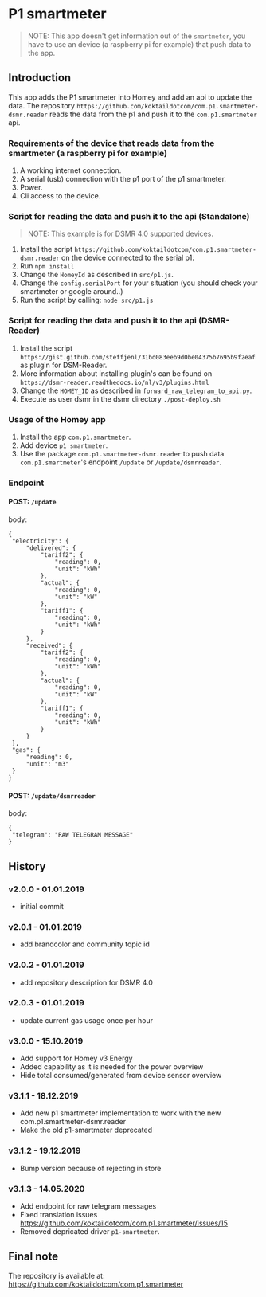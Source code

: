# P1 smartmeter

> NOTE: This app doesn't get information out of the `smartmeter`, you have to use an device (a raspberry pi for example) that push data to the app.

## Introduction
This app adds the P1 smartmeter into Homey and add an api to update the data.
The repository `https://github.com/koktaildotcom/com.p1.smartmeter-dsmr.reader` reads the data from the p1 and push it to the `com.p1.smartmeter` api.

### Requirements of the device that reads data from the smartmeter (a raspberry pi for example)
1. A working internet connection.
2. A serial (usb) connection with the p1 port of the p1 smartmeter.
3. Power.
4. Cli access to the device.

### Script for reading the data and push it to the api (Standalone)

> NOTE: This example is for DSMR 4.0 supported devices.
1. Install the script `https://github.com/koktaildotcom/com.p1.smartmeter-dsmr.reader` on the device connected to the serial p1.
2. Run `npm install`
3. Change the `HomeyId` as described in `src/p1.js`.
4. Change the `config.serialPort` for your situation (you should check your smartmeter or google around..)
5. Run the script by calling: `node src/p1.js`

### Script for reading the data and push it to the api (DSMR-Reader)

1. Install the script `https://gist.github.com/steffjenl/31bd083eeb9d0be04375b7695b9f2eaf` as plugin for DSM-Reader.
2. More information about installing plugin's can be found on `https://dsmr-reader.readthedocs.io/nl/v3/plugins.html`
3. Change the `HOMEY_ID` as described in `forward_raw_telegram_to_api.py`.
4. Execute as user dsmr in the dsmr directory `./post-deploy.sh`

### Usage of the Homey app
1. Install the app `com.p1.smartmeter`.
2. Add device `p1 smartmeter`.
3. Use the package `com.p1.smartmeter-dsmr.reader` to push data `com.p1.smartmeter`'s endpoint `/update` or `/update/dsmrreader`.

### Endpoint

#### POST: `/update`

   body:
   
   ```
   {
   	"electricity": {
   		"delivered": {
   			"tariff2": {
   				"reading": 0,
   				"unit": "kWh"
   			},
   			"actual": {
   				"reading": 0,
   				"unit": "kW"
   			},
   			"tariff1": {
   				"reading": 0,
   				"unit": "kWh"
   			}
   		},
   		"received": {
   			"tariff2": {
   				"reading": 0,
   				"unit": "kWh"
   			},
   			"actual": {
   				"reading": 0,
   				"unit": "kW"
   			},
   			"tariff1": {
   				"reading": 0,
   				"unit": "kWh"
   			}
   		}
   	},
   	"gas": {
   		"reading": 0,
   		"unit": "m3"
   	}
   }
   ```

#### POST: `/update/dsmrreader`

   body:
   
   ```
   {
   	"telegram": "RAW TELEGRAM MESSAGE"
   }
   ```

## History

### v2.0.0 - 01.01.2019
- initial commit

### v2.0.1 - 01.01.2019
- add brandcolor and community topic id

### v2.0.2 - 01.01.2019
- add repository description for DSMR 4.0

### v2.0.3 - 01.01.2019
- update current gas usage once per hour

### v3.0.0 - 15.10.2019
- Add support for Homey v3 Energy
- Added capability as it is needed for the power overview
- Hide total consumed/generated from device sensor overview

### v3.1.1 - 18.12.2019
- Add new p1 smartmeter implementation to work with the new com.p1.smartmeter-dsmr.reader
- Make the old p1-smartmeter deprecated

### v3.1.2 - 19.12.2019
- Bump version because of rejecting in store

### v3.1.3 - 14.05.2020
- Add endpoint for raw telegram messages
- Fixed translation issues https://github.com/koktaildotcom/com.p1.smartmeter/issues/15
- Removed depricated driver `p1-smartmeter`.

## Final note ##
The repository is available at: https://github.com/koktaildotcom/com.p1.smartmeter
